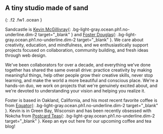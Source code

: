 ## A <span class="sand">tiny studio</span> made of sand
{: .f2 .fw1 .ocean }

Sandcastle is [Kevin McGillivray](http://twitter.com/kev_mcg){: .bg-light-gray.ocean.ph1.no-underline.dim-2 target="_blank" } and [Foster Douglas](http://twitter.com/_fosterdouglas){: .bg-light-gray.ocean.ph1.no-underline.dim-2 target="_blank" }. We care about creativity, education, and mindfulness, and we enthusiastically support projects focused on collaboration, community building, and fresh ideas through web design.

We've been collaborators for over a decade, and everything we've done together has shared the same overall drive: practice creativity by making meaningful things, help other people grow their creative skills, never stop learning, and make the world a more beautiful and conscious place. We're a hands-on duo, we work on projects that we're genuinely excited about, and we're devoted to understanding your vision and helping you realize it.

Foster is based in Oakland, California, and his most recent favorite coffee is from [Equator](https://www.equatorcoffees.com){: .bg-light-gray.ocean.ph1.no-underline.dim-2 target="_blank" }. Kevin is in Green Bay, Wisconsin and has been recently obsessed with Nokcha from [Postcard Teas](http://www.postcardteas.com){: .bg-light-gray.ocean.ph1.no-underline.dim-2 target="_blank" }. Keep an eye out here for our upcoming coffee and tea blog!
